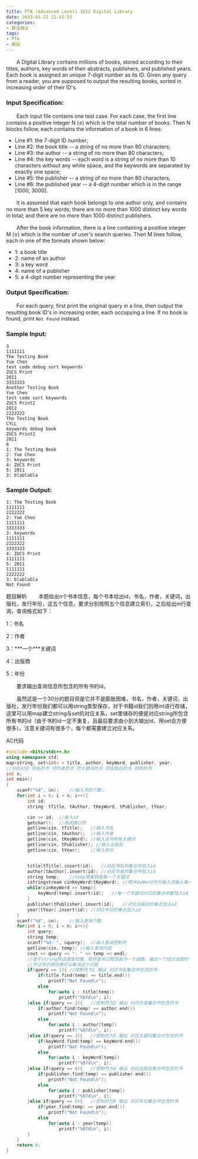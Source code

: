 ```yaml
---
title: PTA (Advanced Level) 1022 Digital Library
date: 2019-01-22 21:43:53
categories: 
- 算法相关
tags:
- PTA
- 模拟
---
```


　　A Digital Library contains millions of books, stored according to their titles, authors, key words of their abstracts, publishers, and published years. Each book is assigned an unique 7-digit number as its ID. Given any query from a reader, you are supposed to output the resulting books, sorted in increasing order of their ID's.

### Input Specification:

　　Each input file contains one test case. For each case, the first line contains a positive integer N (≤) which is the total number of books. Then N blocks follow, each contains the information of a book in 6 lines:

- Line #1: the 7-digit ID number;
- Line #2: the book title -- a string of no more than 80 characters;
- Line #3: the author -- a string of no more than 80 characters;
- Line #4: the key words -- each word is a string of no more than 10 characters without any white space, and the keywords are separated by exactly one space;
- Line #5: the publisher -- a string of no more than 80 characters;
- Line #6: the published year -- a 4-digit number which is in the range [1000, 3000].

　　It is assumed that each book belongs to one author only, and contains no more than 5 key words; there are no more than 1000 distinct key words in total; and there are no more than 1000 distinct publishers.

　　After the book information, there is a line containing a positive integer M (≤) which is the number of user's search queries. Then M lines follow, each in one of the formats shown below:

- 1: a book title
- 2: name of an author
- 3: a key word
- 4: name of a publisher
- 5: a 4-digit number representing the year

### Output Specification:

　　For each query, first print the original query in a line, then output the resulting book ID's in increasing order, each occupying a line. If no book is found, print `Not Found` instead.

### Sample Input:

```in
3
1111111
The Testing Book
Yue Chen
test code debug sort keywords
ZUCS Print
2011
3333333
Another Testing Book
Yue Chen
test code sort keywords
ZUCS Print2
2012
2222222
The Testing Book
CYLL
keywords debug book
ZUCS Print2
2011
6
1: The Testing Book
2: Yue Chen
3: keywords
4: ZUCS Print
5: 2011
3: blablabla
```

### Sample Output:

```out
1: The Testing Book
1111111
2222222
2: Yue Chen
1111111
3333333
3: keywords
1111111
2222222
3333333
4: ZUCS Print
1111111
5: 2011
1111111
2222222
3: blablabla
Not Found
```

题目解析
　　本题给出n个书本信息，每个书本给出id，书名，作者，关键词，出版社，发行年份，这五个信息，要求分别按照五个信息建立索引，之后给出m行查询，查询格式如下：

1：书名

2：作者

3：***一个\***关键词

4：出版商

5：年份

　　要求输出查询信息所包含的所有书的id。

　　虽然这是一个30分的题目但是它并不是膨胀困难，书名，作者，关键词，出版社，发行年份我们都可以用string类型保存，对于书籍id我们则用int进行存储，这里可以用map建立string与set<int>的对应关系，set<int>里储存的便是对应string所包含所有书的id（由于书的id一定不重复，且最后要求由小到大输出id，用set会方便很多）。注意关键词有很多个，每个都需要建立对应关系。

AC代码

```c++
#include <bits/stdc++.h>
using namespace std;
map<string, set<int> > title, author, keyWord, publisher, year;
//分别对应 同名的书 同作者的书 同关键词的书 同出版社的书 同年的书
int n;
int main()
{
    scanf("%d", &n);    //输入书的个数；
    for(int i = 0; i < n; i++){
        int id;
        string  tTitle, tAuthor, tKeyWord, tPublisher, tYear;

        cin >> id;  //输入id
        getchar();  //吸收换行符
        getline(cin, tTitle);   //输入书名
        getline(cin, tAuthor);  //输入作者
        getline(cin, tKeyWord); //输入该书所有关键词
        getline(cin, tPublisher); //输入出版社
        getline(cin, tYear);    //输入年份


        title[tTitle].insert(id);   //对应书名的集合中加入id
        author[tAuthor].insert(id); //对应作者的集合中加入id
        string temp;    //temp用来获取每一个关键词
        istringstream cinKeyWord(tKeyWord); //用tKeyWord作为输入流输入每一个关键词
        while(cinKeyWord >> temp){
            keyWord[temp].insert(id);   //每一个关键词对应的集合中都加入id
        }
        publisher[tPublisher].insert(id);   //对应出版社的集合加入id
        year[tYear].insert(id); //对应年份的集合加入id
    }
    scanf("%d", &n);    //输入查询个数
    for(int i = 0; i < n; i++){
        int query;
        string temp;
        scanf("%d: ", &query);  //输入查询控制符
        getline(cin, temp); //输入查询内容
        cout << query << ": " << temp << endl;
        //由于string传送速度较慢，若将查询过程包装为一个函数，最后一个结点会超时
        //不过传引用仿佛可以解决这个问题
        if(query == 1){ //控制符为1 输出 对应书名集合中包含的书
            if(title.find(temp) == title.end())
                printf("Not Found\n");
            else
                for(auto i : title[temp])
                    printf("%07d\n", i);
        }else if(query == 2){   //控制符为2 输出 对应作者集合中包含的书
            if(author.find(temp) == author.end())
                printf("Not Found\n");
            else
                for(auto i : author[temp])
                    printf("%07d\n", i);
        }else if(query == 3){   //控制符为3 输出 对应关键词集合中包含的书
            if(keyWord.find(temp) == keyWord.end())
                printf("Not Found\n");
            else
                for(auto i : keyWord[temp])
                    printf("%07d\n", i);
        }else if(query == 4){   //控制符为4 输出 对应出版社集合中包含的书
            if(publisher.find(temp) == publisher.end())
                printf("Not Found\n");
            else
                for(auto i : publisher[temp])
                    printf("%07d\n", i);
        }else if(query == 5){   //控制符为5 输出 对应年份集合中包含的书
            if(year.find(temp) == year.end())
                printf("Not Found\n");
            else
                for(auto i : year[temp])
                    printf("%07d\n", i);
        }
    }
    return 0;
}
```

